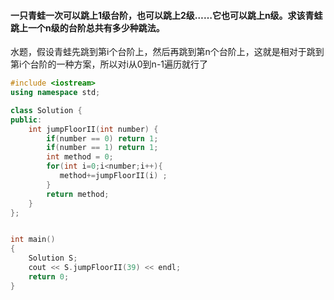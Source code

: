 #### 一只青蛙一次可以跳上1级台阶，也可以跳上2级……它也可以跳上n级。求该青蛙跳上一个n级的台阶总共有多少种跳法。
水题，假设青蛙先跳到第i个台阶上，然后再跳到第n个台阶上，这就是相对于跳到第i个台阶的一种方案，所以对i从0到n-1遍历就行了
```cpp
#include <iostream>
using namespace std;

class Solution {
public:
    int jumpFloorII(int number) {
        if(number == 0) return 1;
        if(number == 1) return 1;
        int method = 0;
        for(int i=0;i<number;i++){
           method+=jumpFloorII(i) ;
        }
        return method;
    }
};


int main()
{
    Solution S;
    cout << S.jumpFloorII(39) << endl;
    return 0;
}
```

